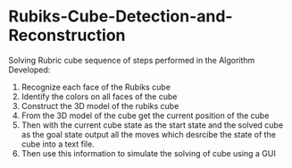 # Rubiks-Cube-Detection-and-Reconstruction
Solving Rubric cube sequence of steps performed in the Algorithm Developed:
1. Recognize each face of the Rubiks cube
2. Identify the colors on all faces of the cube
3. Construct the 3D model of the rubiks cube 
4. From the 3D model of the cube get the current position of the cube
5. Then with the current cube state as the start state and the solved cube as the goal state output all the moves which desrcibe the state of the cube into a text file.
6. Then use this information to simulate the solving of cube using a GUI
